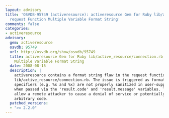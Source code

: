 ```yaml
---
layout: advisory
title: 'OSVDB-95749 (activeresource): activeresource Gem for Ruby lib/active_resource/connection.rb
  request Function Multiple Variable Format String'
comments: false
categories:
- activeresource
advisory:
  gem: activeresource
  osvdb: 95749
  url: http://osvdb.org/show/osvdb/95749
  title: activeresource Gem for Ruby lib/active_resource/connection.rb request Function
    Multiple Variable Format String
  date: 2008-08-15
  description: |
    activeresource contains a format string flaw in the request function of
    lib/active_resource/connection.rb. The issue is triggered as format string
    specifiers (e.g. %s and %x) are not properly sanitized in user-supplied input
    when passed via the 'result.code' and 'result.message' variables. This may
    allow a remote attacker to cause a denial of service or potentially execute
    arbitrary code.
  patched_versions:
  - ">= 2.2.0"
---
```

